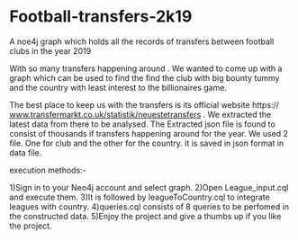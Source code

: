 # Football-transfers-2k19
A noe4j graph which holds all the records of transfers between football clubs in the year 2019

With so many transfers happening around . We wanted to come up with a graph which can be used to find the find the club with big bounty tummy and the country with least interest to the billionaires game.

The best place to keep us with the transfers is its official website https://
www.transfermarkt.co.uk/statistik/neuestetransfers . We extracted the latest data from there to be analysed. The Extracted json file is found to consist of thousands if transfers happening around for the year. We used 2 file. One for club and the other for the country. it is saved in json format in data file.

execution methods:-

1)Sign in to your Neo4j account and select graph.
2)Open League_input.cql and execute them.
3)It is followed by leagueToCountry.cql to integrate leagues with country.
4)queries.cql consists of 8 queries to be perfomed in the constructed data.
5)Enjoy the project and give a thumbs up if you like the project.

